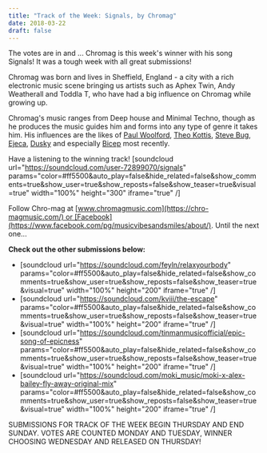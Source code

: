 ```yaml
---
title: "Track of the Week: Signals, by Chromag"
date: 2018-03-22
draft: false
---
```

The votes are in and ... Chromag is this week's winner with his song Signals! It was a tough week with all great submissions!

Chromag was born and lives in Sheffield, England - a city with a rich electronic music scene bringing us artists such as Aphex Twin, Andy Weatherall and Toddla T, who have had a big influence on Chromag while growing up.

Chromag's music ranges from Deep house and Minimal Techno, though as he produces the music guides him and forms into any type of genre it takes him. His influences are the likes of [Paul Woolford](https://twitter.com/PaulWoolford), [Theo Kottis](https://twitter.com/theokottis), [Steve Bug](https://twitter.com/steve_bug), [Ejeca](https://twitter.com/_ejeca), [Dusky](https://twitter.com/Duskymusic) and especially [Bicep](https://twitter.com/feelmybicep) most recently.

Have a listening to the winning track! [soundcloud url="https://soundcloud.com/user-72899070/signals" params="color=#ff5500&auto_play=false&hide_related=false&show_comments=true&show_user=true&show_reposts=false&show_teaser=true&visual=true" width="100%" height="300" iframe="true" /] 

Follow Chro-mag at [www.chromagmusic.com](https://chro-magmusic.com/) or [Facebook](https://www.facebook.com/pg/musicvibesandsmiles/about/). Until the next one...

**Check out the other submissions below:**
- [soundcloud url="https://soundcloud.com/feyln/relaxyourbody" params="color=#ff5500&auto_play=false&hide_related=false&show_comments=true&show_user=true&show_reposts=false&show_teaser=true&visual=true" width="100%" height="200" iframe="true" /]
- [soundcloud url="https://soundcloud.com/kviii/the-escape" params="color=#ff5500&auto_play=false&hide_related=false&show_comments=true&show_user=true&show_reposts=false&show_teaser=true&visual=true" width="100%" height="200" iframe="true" /]
- [soundcloud url="https://soundcloud.com/tinmanmusicofficial/epic-song-of-epicness" params="color=#ff5500&auto_play=false&hide_related=false&show_comments=true&show_user=true&show_reposts=false&show_teaser=true&visual=true" width="100%" height="200" iframe="true" /] 
- [soundcloud url="https://soundcloud.com/moki_music/moki-x-alex-bailey-fly-away-original-mix" params="color=#ff5500&auto_play=false&hide_related=false&show_comments=true&show_user=true&show_reposts=false&show_teaser=true&visual=true" width="100%" height="200" iframe="true" /] 

SUBMISSIONS FOR TRACK OF THE WEEK BEGIN THURSDAY AND END SUNDAY. VOTES ARE COUNTED MONDAY AND TUESDAY, WINNER CHOOSING WEDNESDAY AND RELEASED ON THURSDAY!